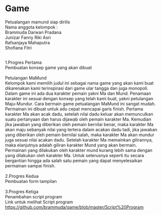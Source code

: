 Game
====
Petualangan mamund siap dirilis<br>
Nama anggota kelompok :<br>
Brammuda Darwan Pradana<br>
Junizar Fanny Riki Asri<br>
Rafsanjaya Mahaputra<br>
Shofiana Fitri<br>
<br>

1.Progres Pertama<br>
Pembuatan konsep game yang akan dibuat<br>
<br>Petulangan MaMund<br>
	Kelompok kami memilih judul ini sebagai nama game yang akan kami buat dikarenakan kami terinspirasi dari game ular tangga dan juga monopoli. Dalam game ini ada dua karakter pemain yakni Ma dan Mund. Penamaan karakter ini sesuai dengan konsep yang telah kami buat, yakni petulangan Maju-Mundur. 
	Cara bermain game petualangan MaMund ini sangat mudah. Permainan ini dibuat untuk adu cepat mencapai garis finish. Pertama karakter Ma akan acak dadu, setelah nilai dadu keluar akan memunculkan suatu pertanyaan dan harus dijawab oleh pemain karakter Ma. Kemudian jika jawaban yang diberikan oleh pemain bernilai benar, maka karakter Ma akan maju sebanyak nilai yang tertera dalam acakan dadu tadi, jika jawaban yang diberikan oleh pemain bernilai salah, maka karakter Ma akan mundur juga sesuai nilai acakan dadu. Setelah karakter Ma memainkan gilirannya, maka elanjutnya adalah giliran karakter Mund yang akan bermain. Permainan yang dilakukan oleh karakter mund kurang lebih sama dengan yang dilakukan oleh karakter Ma. 
	Untuk seterusnya seperti itu secara bergantian hingga ada salah satu pemain yang dapat menyelesaikan permainan sampai finish.<br><br>
2.Progres Kedua<br>
Pembuatan form tampilan<br><br>
3.Progres Ketiga<br>
Penambahan script program<br>
Link untuk melihat Script program<br>
https://github.com/brammuda/game/blob/master/Script%20Program


